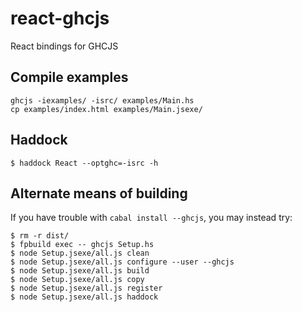 react-ghcjs
===========

React bindings for GHCJS

## Compile examples

    ghcjs -iexamples/ -isrc/ examples/Main.hs
    cp examples/index.html examples/Main.jsexe/

## Haddock

    $ haddock React --optghc=-isrc -h

## Alternate means of building

If you have trouble with `cabal install --ghcjs`, you may instead try:

    $ rm -r dist/
    $ fpbuild exec -- ghcjs Setup.hs
    $ node Setup.jsexe/all.js clean
    $ node Setup.jsexe/all.js configure --user --ghcjs
    $ node Setup.jsexe/all.js build
    $ node Setup.jsexe/all.js copy
    $ node Setup.jsexe/all.js register
    $ node Setup.jsexe/all.js haddock
